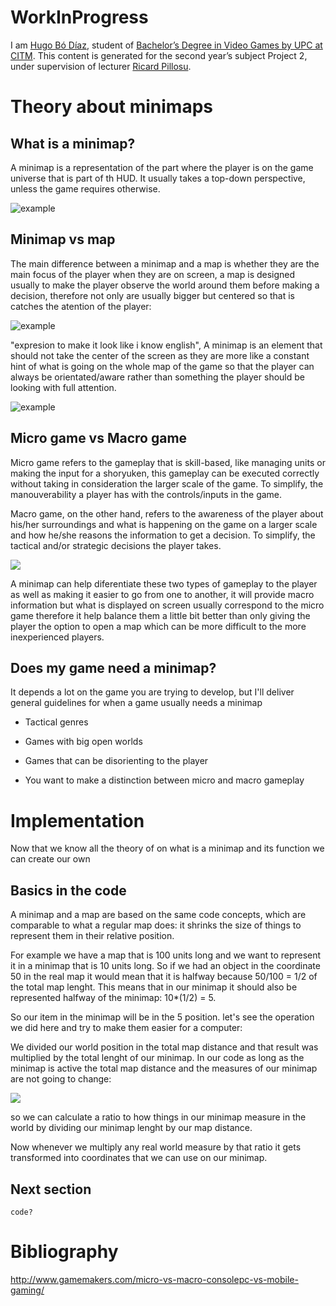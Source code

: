 # WorkInProgress

I am [Hugo Bó Díaz](https://www.linkedin.com/in/hugo-b%C3%B3-d%C3%ADaz-415628146/), student of [Bachelor’s Degree in Video Games by UPC at CITM](https://www.citm.upc.edu/ing/estudis/graus-videojocs/). This content is generated for the second year’s subject Project 2, under supervision of lecturer [Ricard Pillosu](https://es.linkedin.com/in/ricardpillosu).

# Theory about minimaps

## What is a minimap?

A minimap is a representation of the part where the player is on the game universe that is part of th HUD. It usually takes a top-down perspective, unless the game requires otherwise.

![example](https://imgur.com/epGRLl0.png)

## Minimap vs map

The main difference between a minimap and a map is whether they are the main focus of the player when they are on screen, a map is designed usually to make the player observe the world around them before making a decision, therefore not only are usually bigger but centered so that is catches the atention of the player:

![example](https://imgur.com/nSEaRJI.png)

"expresion to make it look like i know english", A minimap is an element that should not take the center of the screen as they are more like a constant hint of what is going on the whole map of the game so that the player can always be orientated/aware rather than something the player should be looking with full attention.

![example](https://imgur.com/Laowfq0.png)

## Micro game vs Macro game

Micro game refers to the gameplay that is skill-based, like managing units or making the input for a shoryuken, this gameplay can be executed correctly without taking in consideration the larger scale of the game. To simplify, the manouverability a player has with the controls/inputs in the game.

Macro game, on the other hand, refers to the awareness of the player about his/her surroundings and what is happening on the game on a larger scale and how he/she reasons the information to get a decision. To simplify, the tactical and/or strategic decisions the player takes.

![](https://imgur.com/2cDB3Nr.png)

A minimap can help diferentiate these two types of gameplay to the player as well as making it easier to go from one to another, it will provide macro information but what is displayed on screen usually correspond to the micro game therefore it help balance them a little bit better than only giving the player the option to open a map which can be more difficult to the more inexperienced players.

## Does my game need a minimap?

It depends a lot on the game you are trying to develop, but I'll deliver general guidelines for when a game usually needs a minimap 

- Tactical genres

- Games with big open worlds

- Games that can be disorienting to the player

- You want to make a distinction between micro and macro gameplay

# Implementation

Now that we know all the theory of on what is a minimap and its function we can create our own

## Basics in the code

A minimap and a map are based on the same code concepts, which are comparable to what a regular map does: it shrinks the size of things to represent them in their relative position.

For example we have a map that is 100 units long and we want to represent it in a minimap that is 10 units long. So if we had an object in the coordinate 50 in the real map it would mean that it is halfway because 50/100 = 1/2 of the total map lenght. This means that in our minimap it should also be represented halfway of the minimap: 10*(1/2) = 5.

So our item in the minimap will be in the 5 position. let's see the operation we did here and try to make them easier for a computer:

We divided our world position in the total map distance and that result was multiplied by the total lenght of our minimap. In our code as long as the minimap is active the total map distance and the measures of our minimap are not going to change:

![](https://imgur.com/H49wFHR.png)

so we can calculate a ratio to how things in our minimap measure in the world by dividing our minimap lenght by our map distance.

Now whenever we multiply any real world measure by that ratio it gets transformed into coordinates that we can use on our minimap.

## Next section

```
code?
```

# Bibliography

http://www.gamemakers.com/micro-vs-macro-consolepc-vs-mobile-gaming/
##
